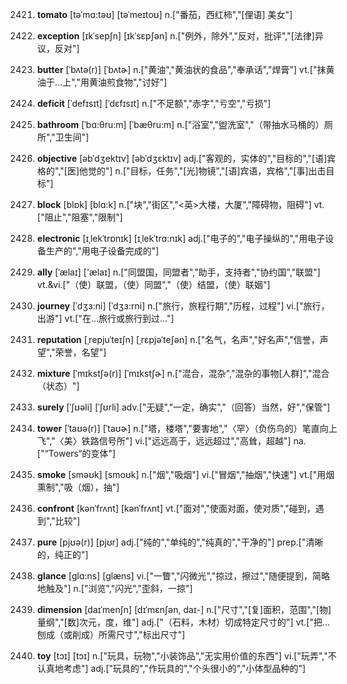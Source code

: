 2421. **tomato**
[təˈmɑ:təʊ]  [təˈmeɪtoʊ]
n.["番茄，西红柿","[俚语] 美女"]  

2422. **exception**
[ɪkˈsepʃn]  [ɪkˈsɛpʃən]
n.["例外，除外","反对，批评","[法律]异议，反对"]  

2423. **butter**
[ˈbʌtə(r)]  [ˈbʌtɚ]
n.["黄油","黄油状的食品","奉承话","焊膏"]  vt.["抹黄油于…上","用黄油煎食物","讨好"]  

2424. **deficit**
[ˈdefɪsɪt]  [ˈdɛfɪsɪt]
n.["不足额","赤字","亏空","亏损"]  

2425. **bathroom**
[ˈbɑ:θru:m]  [ˈbæθru:m]
n.["浴室","盥洗室","（带抽水马桶的）厕所","卫生间"]  

2426. **objective**
[əbˈdʒektɪv]  [əbˈdʒɛktɪv]
adj.["客观的，实体的","目标的","[语]宾格的","[医]他觉的"]  n.["目标，任务","[光]物镜","[语]宾语，宾格","[事]出击目标"]  

2427. **block**
[blɒk]  [blɑ:k]
n.["块","街区","<英>大楼，大厦","障碍物，阻碍"]  vt.["阻止","阻塞","限制"]  

2428. **electronic**
[ɪˌlekˈtrɒnɪk]  [ɪˌlekˈtrɑ:nɪk]
adj.["电子的","电子操纵的","用电子设备生产的","用电子设备完成的"]  

2429. **ally**
[ˈælaɪ]  ['ælaɪ]
n.["同盟国，同盟者","助手，支持者","协约国","联盟"]  vt.&vi.["（使）联盟，（使）同盟","（使）结盟，（使）联姻"]  

2430. **journey**
[ˈdʒɜ:ni]  [ˈdʒɜ:rni]
n.["旅行，旅程行期","历程，过程"]  vi.["旅行，出游"]  vt.["在…旅行或旅行到过…"]  

2431. **reputation**
[ˌrepjuˈteɪʃn]  [ˌrɛpjəˈteʃən]
n.["名气，名声","好名声","信誉，声望","荣誉，名望"]  

2432. **mixture**
[ˈmɪkstʃə(r)]  [ˈmɪkstʃɚ]
n.["混合，混杂","混杂的事物[人群]","混合（状态）"]  

2433. **surely**
[ˈʃʊəli]  [ˈʃʊrli]
adv.["无疑","一定，确实","（回答）当然，好","保管"]  

2434. **tower**
[ˈtaʊə(r)]  [ˈtaʊɚ]
n.["塔，楼塔","要害地","〈罕〉（负伤鸟的）笔直向上飞","〈美〉铁路信号所"]  vi.["远远高于，远远超过","高耸，超越"]  na.["“Towers“的变体"]  

2435. **smoke**
[sməʊk]  [smoʊk]
n.["烟","吸烟"]  vi.["冒烟","抽烟","快速"]  vt.["用烟熏制","吸（烟），抽"]  

2436. **confront**
[kənˈfrʌnt]  [kənˈfrʌnt]
vt.["面对","使面对面，使对质","碰到，遇到","比较"]  

2437. **pure**
[pjʊə(r)]  [pjʊr]
adj.["纯的","单纯的","纯真的","干净的"]  prep.["清晰的，纯正的"]  

2438. **glance**
[glɑ:ns]  [glæns]
vi.["一瞥","闪微光","掠过，擦过","随便提到，简略地触及"]  n.["浏览","闪光","歪斜，一掠"]  

2439. **dimension**
[daɪˈmenʃn]  [dɪˈmɛnʃən, daɪ-]
n.["尺寸","[复]面积，范围","[物]量纲","[数]次元，度，维"]  adj.["（石料，木材）切成特定尺寸的"]  vt.["把…刨成（或削成）所需尺寸","标出尺寸"]  

2440. **toy**
[tɔɪ]  [tɔɪ]
n.["玩具，玩物","小装饰品","无实用价值的东西"]  vi.["玩弄","不认真地考虑"]  adj.["玩具的","作玩具的","个头很小的","小体型品种的"]  

